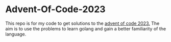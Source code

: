 # Advent-Of-Code-2023
This repo is for my code to get solutions to the [advent of code 2023.](https://adventofcode.com/2023)
The aim is to use the problems to learn golang and gain a better familiarity of the language.
